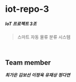 # iot-repo-3
##### IoT 프로젝트 3조 
> 스마트 자동 물류 분류 시스템

<br>

## Team member
***최가은***
***김보선***
***이정욱***
***유재상***
***정다연***
